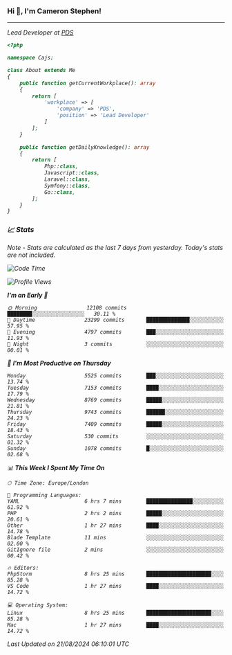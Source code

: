 ### Hi 👋, I'm Cameron Stephen!
<hr>
<p><em>Lead Developer at <a href="https://prindatasolutions.co.uk">PDS</a></p>


```php
<?php

namespace Cajs;

class About extends Me
{
    public function getCurrentWorkplace(): array
    {
        return [
            'workplace' => [
                'company' => 'PDS',
                'position' => 'Lead Developer'
            ]
        ];
    }

    public function getDailyKnowledge(): array
    {
        return [
            Php::class,
            Javascript::class,
            Laravel::class,
            Symfony::class,
            Go::class,
        ];
    }
}
```

### 📈 Stats
<p><em>Note - Stats are calculated as the last 7 days from yesterday. Today's stats are not included.</em></p>


<!--START_SECTION:waka-->
![Code Time](http://img.shields.io/badge/Code%20Time-3%2C907%20hrs%2018%20mins-blue)

![Profile Views](http://img.shields.io/badge/Profile%20Views-0-blue)

**I'm an Early 🐤** 

```text
🌞 Morning                12108 commits       ████████░░░░░░░░░░░░░░░░░   30.11 % 
🌆 Daytime                23299 commits       ██████████████░░░░░░░░░░░   57.95 % 
🌃 Evening                4797 commits        ███░░░░░░░░░░░░░░░░░░░░░░   11.93 % 
🌙 Night                  3 commits           ░░░░░░░░░░░░░░░░░░░░░░░░░   00.01 % 
```
📅 **I'm Most Productive on Thursday** 

```text
Monday                   5525 commits        ███░░░░░░░░░░░░░░░░░░░░░░   13.74 % 
Tuesday                  7153 commits        ████░░░░░░░░░░░░░░░░░░░░░   17.79 % 
Wednesday                8769 commits        █████░░░░░░░░░░░░░░░░░░░░   21.81 % 
Thursday                 9743 commits        ██████░░░░░░░░░░░░░░░░░░░   24.23 % 
Friday                   7409 commits        █████░░░░░░░░░░░░░░░░░░░░   18.43 % 
Saturday                 530 commits         ░░░░░░░░░░░░░░░░░░░░░░░░░   01.32 % 
Sunday                   1078 commits        █░░░░░░░░░░░░░░░░░░░░░░░░   02.68 % 
```


📊 **This Week I Spent My Time On** 

```text
🕑︎ Time Zone: Europe/London

💬 Programming Languages: 
YAML                     6 hrs 7 mins        ███████████████░░░░░░░░░░   61.92 % 
PHP                      2 hrs 2 mins        █████░░░░░░░░░░░░░░░░░░░░   20.61 % 
Other                    1 hr 27 mins        ████░░░░░░░░░░░░░░░░░░░░░   14.78 % 
Blade Template           11 mins             ░░░░░░░░░░░░░░░░░░░░░░░░░   02.00 % 
GitIgnore file           2 mins              ░░░░░░░░░░░░░░░░░░░░░░░░░   00.42 % 

🔥 Editors: 
PhpStorm                 8 hrs 25 mins       █████████████████████░░░░   85.28 % 
VS Code                  1 hr 27 mins        ████░░░░░░░░░░░░░░░░░░░░░   14.72 % 

💻 Operating System: 
Linux                    8 hrs 25 mins       █████████████████████░░░░   85.28 % 
Mac                      1 hr 27 mins        ████░░░░░░░░░░░░░░░░░░░░░   14.72 % 
```


 Last Updated on 21/08/2024 06:10:01 UTC
<!--END_SECTION:waka-->

